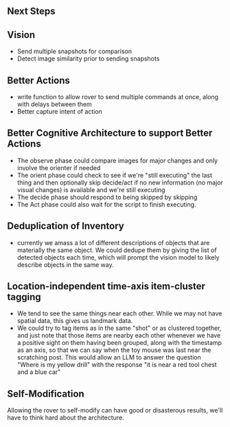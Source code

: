 ## Next Steps

## Vision
- Send multiple snapshots for comparison
- Detect image similarity prior to sending snapshots

## Better Actions
- write function to allow rover to send multiple commands at once, along with delays between them
- Better capture intent of action

## Better Cognitive Architecture to support Better Actions
- The observe phase could compare images for major changes and only involve the orienter if needed
- The orient phase could check to see if we're "still executing" the last thing and then optionally skip decide/act if no new information (no major visual changes) is available and we're still executing
- The decide phase should respond to being skipped by skipping
- The Act phase could also wait for the script to finish executing.

## Deduplication of Inventory
- currently we amass a lot of different descriptions of objects that are materially the same object. We could dedupe them by giving the list of detected objects each time, which will prompt the vision model to likely describe objects in the same way.

## Location-independent time-axis item-cluster tagging
- We tend to see the same things near each other. While we may not have spatial data, this gives us landmark data.
- We could try to tag items as in the same "shot" or as clustered together, and just note that those items are nearby each other whenever we have a positive sight on them having been grouped, along with the timestamp as an axis, so that we can say when the toy mouse was last near the scratching post. This would allow an LLM to answer the question "Where is my yellow drill" with the response "it is near a red tool chest and a blue car"

## Self-Modification
Allowing the rover to self-modify can have good or disasterous results, we'll have to think hard about the architecture.